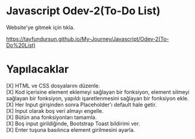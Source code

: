 # Javascript Odev-2(To-Do List)
Website'ye gitmek için tıkla.

https://tayfundursun.github.io/My-Journey/Javascript/Odev-2(To-Do%20List)

# Yapılacaklar

[X] HTML ve CSS dosyalarını düzenle. <br>
[X] Kod içerisine element eklemeyi sağlayan bir fonksiyon, element silmeyi sağlayan bir fonksiyon, yapıldı işaretlenmesini sağlayan bir fonksiyon ekle. <br>
[X] Her Input girişinden sonra Placeholder'ı default hale getir. <br>
[X] Input olarak boş veri almayı engelle. <br>
[X] Bütün ana fonksiyonları tamamla. <br>
[X] Boş input girildiğinde, Bootstrap Toast bildirimi ver. <br>
[X] Enter tuşuna basılınca element girilmesini ayarla. <br>